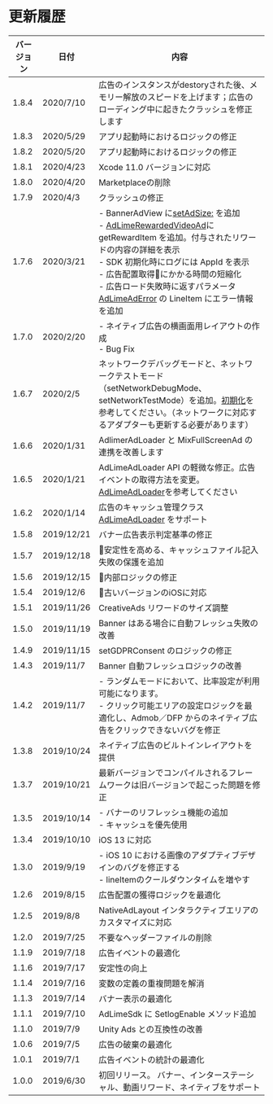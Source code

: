 # 更新履歴

| バージョン    | 日付          | 内容                                  |
| ----------- | ------------- | ------------------------------------ |
| 1.8.4       | 2020/7/10     | 広告のインスタンスがdestoryされた後、メモリー解放のスピードを上げます；広告のローディング中に起きたクラッシュを修正します|
| 1.8.3       | 2020/5/29     | アプリ起動時におけるロジックの修正 |
| 1.8.2       | 2020/5/20     | アプリ起動時におけるロジックの修正 |
| 1.8.1       | 2020/4/23     | Xcode 11.0 バージョンに対応 |
| 1.8.0       | 2020/4/20     | Marketplaceの削除 |
| 1.7.9       | 2020/4/3      | クラッシュの修正 |
| 1.7.6       | 2020/3/21     | - BannerAdView に[setAdSize:](./banner.md) を追加 <br>- [AdLimeRewardedVideoAd](./rewarded.md)に getRewardItem を追加。付与されたリワードの内容の詳細を表示 <br>- SDK 初期化時にログには AppId を表示<br>- 広告配置取得にかかる時間の短縮化 <br>- 広告ロード失敗時に返すパラメータ [AdLimeAdError](./error.md) の LineItem にエラー情報を追加|
| 1.7.0       | 2020/2/20     | - ネイティブ広告の横画面用レイアウトの作成 <br>- Bug Fix |
| 1.6.7       | 2020/2/5      | ネットワークデバッグモードと、ネットワークテストモード（setNetworkDebugMode、setNetworkTestMode）を追加。[初期化](./init.md)を参考してください。（ネットワークに対応するアダプターも更新する必要があります）|
| 1.6.6       | 2020/1/31     | AdlimerAdLoader と MixFullScreenAd の連携を改善します|
| 1.6.5       | 2020/1/21     | AdLimeAdLoader API の軽微な修正。広告イベントの取得方法を変更。[AdLimeAdLoader](./adloader.md)を参考してください|
| 1.6.2       | 2020/1/14     | 広告のキャッシュ管理クラス [AdLimeAdLoader](./adloader.md) をサポート |
| 1.5.8       | 2019/12/21    | バナー広告表示判定基準の修正|
| 1.5.7       | 2019/12/18    | 安定性を高める、キャッシュファイル記入失敗の保護を追加|
| 1.5.6       | 2019/12/15    | 内部ロジックの修正|
| 1.5.4       | 2019/12/6     | 古いバージョンのiOSに対応|
| 1.5.1       | 2019/11/26    | CreativeAds リワードのサイズ調整|
| 1.5.0       | 2019/11/19    | Banner はある場合に自動フレッシュ失敗の改善|
| 1.4.9       | 2019/11/15    | setGDPRConsent のロジックの修正|
| 1.4.3       | 2019/11/7     | Banner 自動フレッシュロジックの改善|
| 1.4.2       | 2019/11/7     | - ランダムモードにおいて、比率設定が利用可能になります。<br> - クリック可能エリアの設定ロジックを最適化し、Admob／DFP からのネイティブ広告をクリックできないバグを修正|
| 1.3.8       | 2019/10/24    | ネイティブ広告のビルトインレイアウトを提供 |
| 1.3.7       | 2019/10/21    | 最新バージョンでコンパイルされるフレームワークは旧バージョンで起こった問題を修正 |
| 1.3.5       | 2019/10/14    | - バナーのリフレッシュ機能の追加<br>- キャッシュを優先使用 |
| 1.3.4       | 2019/10/10    | iOS 13 に対応|
| 1.3.0       | 2019/9/19     | - iOS 10 における画像のアダプティブデザインのバグを修正する<br>- lineItemのクールダウンタイムを増やす|
| 1.2.6       | 2019/8/15     | 広告配置の獲得ロジックを最適化|
| 1.2.5       | 2019/8/8      | NativeAdLayout インタラクティブエリアのカスタマイズに対応|
| 1.2.0       | 2019/7/25     | 不要なヘッダーファイルの削除|
| 1.1.9       | 2019/7/18     | 広告イベントの最適化|
| 1.1.6       | 2019/7/17     | 安定性の向上|
| 1.1.4       | 2019/7/16     | 変数の定義の重複問題を解消|
| 1.1.3       | 2019/7/14     | バナー表示の最適化|
| 1.1.1       | 2019/7/10     | AdLimeSdk に SetlogEnable メソッド追加|
| 1.1.0       | 2019/7/9      | Unity Ads との互換性の改善|
| 1.0.6       | 2019/7/5      | 広告の破棄の最適化|
| 1.0.1       | 2019/7/1      | 広告イベントの統計の最適化|
| 1.0.0       | 2019/6/30     | 初回リリース。 バナー、インターステーシャル、動画リワード、ネイティブをサポート|